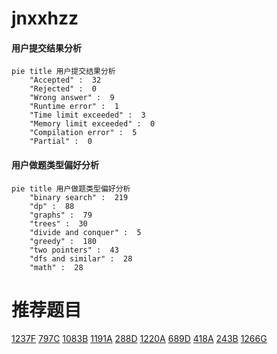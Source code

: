 # jnxxhzz

<!-- tabs:start -->



#### **用户提交结果分析**

```mermaid
pie title 用户提交结果分析
    "Accepted" :  32
    "Rejected" :  0
    "Wrong answer" :  9
    "Runtime error" :  1
    "Time limit exceeded" :  3
    "Memory limit exceeded" :  0
    "Compilation error" :  5
    "Partial" :  0
```

#### **用户做题类型偏好分析**

```mermaid
pie title 用户做题类型偏好分析
    "binary search" :  219
    "dp" :  88
    "graphs" :  79
    "trees" :  30
    "divide and conquer" :  5
    "greedy" :  180
    "two pointers" :  43
    "dfs and similar" :  28
    "math" :  28
```



<!-- tabs:end -->
# 推荐题目
[1237F](https://codeforces.com/contest/1237/problem/F)
[797C](https://codeforces.com/contest/797/problem/C)
[1083B](https://codeforces.com/contest/1083/problem/B)
[1191A](https://codeforces.com/contest/1191/problem/A)
[288D](https://codeforces.com/contest/288/problem/D)
[1220A](https://codeforces.com/contest/1220/problem/A)
[689D](https://codeforces.com/contest/689/problem/D)
[418A](https://codeforces.com/contest/418/problem/A)
[243B](https://codeforces.com/contest/243/problem/B)
[1266G](https://codeforces.com/contest/1266/problem/G)
